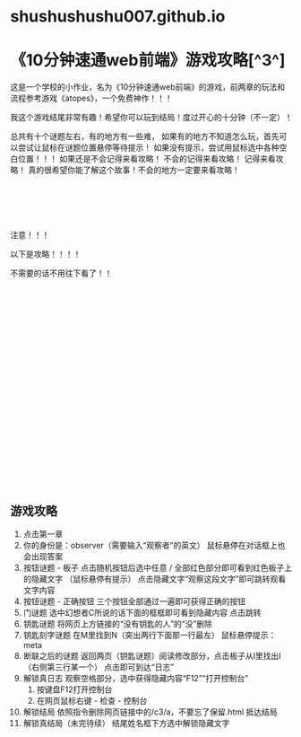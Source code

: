 # shushushushu007.github.io

# 《10分钟速通web前端》游戏攻略[^3^]

这是一个学校的小作业，名为《10分钟速通web前端》的游戏，前两章的玩法和流程参考游戏《atopes》，一个免费神作！！！



我这个游戏结尾非常有趣！希望你可以玩到结局！度过开心的十分钟（不一定）！

总共有十个谜题左右，有的地方有一些难，
如果有的地方不知道怎么玩，首先可以尝试让鼠标在谜题位置悬停等待提示！
如果没有提示，尝试用鼠标选中各种空白位置！！！
如果还是不会记得来看攻略！
不会的记得来看攻略！
记得来看攻略！
真的很希望你能了解这个故事！不会的地方一定要来看攻略！

<br></br>
<br></br>








注意！！！

以下是攻略！！！！

不需要的话不用往下看了！！

<br></br>
<br></br>
<br></br>
<br></br>
<br></br>


<br></br>
<br></br>
<br></br>
<br></br>
<br></br>


## 游戏攻略

1. 点击第一章
2. 你的身份是：observer（需要输入“观察者”的英文）
   鼠标悬停在对话框上也会出现答案
3. 按钮谜题 - 板子
   点击随机按钮后选中任意 / 全部红色部分即可看到红色板子上的隐藏文字
   （鼠标悬停有提示）
   点击隐藏文字“观察这段文字”即可跳转观看文字内容
4. 按钮谜题 - 正确按钮
   三个按钮全部通过一遍即可获得正确的按钮
5. 门谜题
   选中幻想者C所说的话下面的框框即可看到隐藏内容
   点击跳转
6. 钥匙谜题
   将网页上方链接的“没有钥匙的人”的“没”删除
7. 钥匙刻字谜题
   在M里找到N（突出两行下面那一行最左）
   鼠标悬停提示：meta
8. 断联之后的谜题
   返回两页（钥匙谜题）阅读修改部分，点击板子从I里找出I（右侧第三行某一个）
   点击即可到达“日志”
9. 解锁真日志
   观察空格部分，选中获得隐藏内容“F12”“打开控制台”
   1. 按键盘F12打开控制台
   2. 在网页鼠标右键 - 检查 - 控制台
10. 解锁结局
    依照指令删除网页链接中的/c3/a，不要忘了保留.html
    抵达结局
11. 解锁真结局（未完待续）
    结尾姓名框下方选中解锁隐藏文字






























